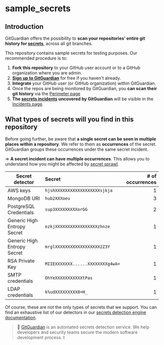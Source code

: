 # sample_secrets

## Introduction

GitGuardian offers the possibility to **scan your repositories' entire git history for [secrets](https://www.gitguardian.com/secrets-detection)**, across all git branches.

This repository contains sample secrets for testing purposes. Our recommended procedure is to:
1. **Fork this repository** to your GitHub user account or to a GitHub organization where you are admin.
2. [**Sign up to GitGuardian**](https://dashboard.gitguardian.com/auth/signup) for free if you haven't already.
3. **Integrate** your GitHub user (or GitHub organization) within GitGuardian.
4. Once the repos are being monitored by GitGuardian, you **can scan their git history** via the [Perimeter page](https://dashboard.gitguardian.com/perimeter)
5. **The [secrets incidents](https://www.gitguardian.com/secrets-detection) uncovered by GitGuardian** will be visible in the [Incidents page](https://dashboard.gitguardian.com/incidents/secrets).

## What types of secrets will you find in this repository

Before going further, be aware that **a single secret can be seen in multiple places within a repository**. We refer to them as **occurrences** of the secret. GitGuardian groups these occurrences under the same secret incident.

=> **A secret incident can have multiple occurrences**. This allows you to understand how you might be affected by [secret sprawl](https://blog.gitguardian.com/secret-sprawl/).

| Secret detector        | Secret           | # of occurrences  |
| ------------- |:-------------| -----:|
| AWS keys    | `hjshXXXXXXXXXXXXXXXXXXsjkja`| 1 |
| MongoDB URI      | `hub2XXXoeu`      | 3 |
| PostgreSQL Credentials | `sup3XXXXXXXXXorGG`      |  2 |
| Generic High Entropy Secret | `ezkjXXXXXXXXXXXXXXXXXzhnze`      |  1 |
| Generic High Entropy Secret | `mrglXXXXXXXXXXXXXXXXXX2Z3Y`      |  1 |
| RSA Private Key | `MIIEXXXXXXX......XXXXXXXXg4wA=`      |  1 |
| SMTP credentials | `OhYeXXXXXXXXXXXtPas`      |  1 |
| LDAP credentials | `k%udXXXXXXXXX8=H_`      |  1 |

Of course, these are not the only types of secrets that we support. You can find an exhaustive list of our detectors in our [secrets detection engine documentation](https://docs.gitguardian.com/secrets-detection/home).


> :owl: [GitGuardian](https://www.gitguardian.com/) is an automated secrets detection service.
We help developers and security teams secure the modern software development process.
t
